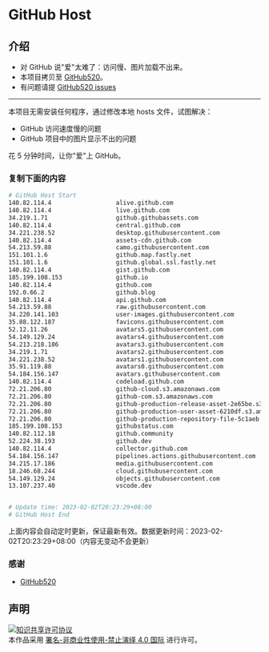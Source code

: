 # GitHub Host
## 介绍
- 对 GitHub 说"爱"太难了：访问慢、图片加载不出来。
- 本项目拷贝至 [GitHub520](https://github.com/521xueweihan/GitHub520)。
- 有问题请提 [GitHub520 issues](https://github.com/521xueweihan/GitHub520/issues/new)

---

本项目无需安装任何程序，通过修改本地 hosts 文件，试图解决：
- GitHub 访问速度慢的问题
- GitHub 项目中的图片显示不出的问题

花 5 分钟时间，让你"爱"上 GitHub。

### 复制下面的内容
```bash
# GitHub Host Start
140.82.114.4                  alive.github.com
140.82.114.4                  live.github.com
34.219.1.71                   github.githubassets.com
140.82.114.4                  central.github.com
34.221.238.52                 desktop.githubusercontent.com
140.82.114.4                  assets-cdn.github.com
54.213.59.88                  camo.githubusercontent.com
151.101.1.6                   github.map.fastly.net
151.101.1.6                   github.global.ssl.fastly.net
140.82.114.4                  gist.github.com
185.199.108.153               github.io
140.82.114.4                  github.com
192.0.66.2                    github.blog
140.82.114.4                  api.github.com
54.213.59.88                  raw.githubusercontent.com
34.220.141.103                user-images.githubusercontent.com
35.88.122.187                 favicons.githubusercontent.com
52.12.11.26                   avatars5.githubusercontent.com
54.149.129.24                 avatars4.githubusercontent.com
54.213.218.186                avatars3.githubusercontent.com
34.219.1.71                   avatars2.githubusercontent.com
34.221.238.52                 avatars1.githubusercontent.com
35.91.119.88                  avatars0.githubusercontent.com
54.184.156.147                avatars.githubusercontent.com
140.82.114.4                  codeload.github.com
72.21.206.80                  github-cloud.s3.amazonaws.com
72.21.206.80                  github-com.s3.amazonaws.com
72.21.206.80                  github-production-release-asset-2e65be.s3.amazonaws.com
72.21.206.80                  github-production-user-asset-6210df.s3.amazonaws.com
72.21.206.80                  github-production-repository-file-5c1aeb.s3.amazonaws.com
185.199.108.153               githubstatus.com
140.82.112.18                 github.community
52.224.38.193                 github.dev
140.82.114.4                  collector.github.com
54.184.156.147                pipelines.actions.githubusercontent.com
34.215.17.186                 media.githubusercontent.com
18.246.68.244                 cloud.githubusercontent.com
54.149.129.24                 objects.githubusercontent.com
13.107.237.40                 vscode.dev


# Update time: 2023-02-02T20:23:29+08:00
# GitHub Host End

```
上面内容会自动定时更新，保证最新有效。数据更新时间：2023-02-02T20:23:29+08:00（内容无变动不会更新）

### 感谢

- [GitHub520](https://github.com/521xueweihan/GitHub520)

## 声明
<a rel="license" href="https://creativecommons.org/licenses/by-nc-nd/4.0/deed.zh"><img alt="知识共享许可协议" style="border-width: 0" src="https://licensebuttons.net/l/by-nc-nd/4.0/88x31.png"></a><br>本作品采用 <a rel="license" href="https://creativecommons.org/licenses/by-nc-nd/4.0/deed.zh">署名-非商业性使用-禁止演绎 4.0 国际</a> 进行许可。
